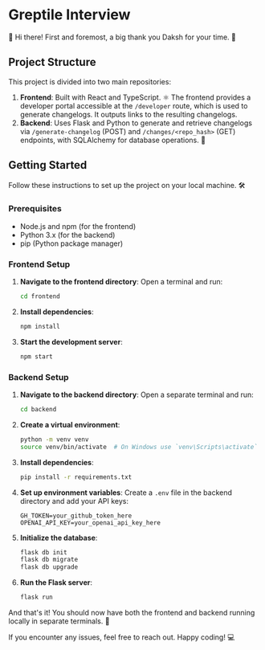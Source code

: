 # Greptile Interview

👋 Hi there! First and foremost, a big thank you Daksh for your time. 🙏

## Project Structure

This project is divided into two main repositories:

1. **Frontend**: Built with React and TypeScript. ⚛️ The frontend provides a developer portal accessible at the `/developer` route, which is used to generate changelogs. It outputs links to the resulting changelogs.
2. **Backend**: Uses Flask and Python to generate and retrieve changelogs via `/generate-changelog` (POST) and `/changes/<repo_hash>` (GET) endpoints, with SQLAlchemy for database operations. 🐍

## Getting Started

Follow these instructions to set up the project on your local machine. 🛠️

### Prerequisites

- Node.js and npm (for the frontend)
- Python 3.x (for the backend)
- pip (Python package manager)

### Frontend Setup

1. **Navigate to the frontend directory**:
   Open a terminal and run:
   ```bash
   cd frontend
   ```

2. **Install dependencies**:
   ```bash
   npm install
   ```

3. **Start the development server**:
   ```bash
   npm start
   ```

### Backend Setup

1. **Navigate to the backend directory**:
   Open a separate terminal and run:
   ```bash
   cd backend
   ```

2. **Create a virtual environment**:
   ```bash
   python -m venv venv
   source venv/bin/activate  # On Windows use `venv\Scripts\activate`
   ```

3. **Install dependencies**:
   ```bash
   pip install -r requirements.txt
   ```

4. **Set up environment variables**:
   Create a `.env` file in the backend directory and add your API keys:
   ```
   GH_TOKEN=your_github_token_here
   OPENAI_API_KEY=your_openai_api_key_here
   ```

5. **Initialize the database**:
   ```bash
   flask db init
   flask db migrate
   flask db upgrade
   ```

6. **Run the Flask server**:
   ```bash
   flask run
   ```

And that's it! You should now have both the frontend and backend running locally in separate terminals. 🎉

If you encounter any issues, feel free to reach out. Happy coding! 💻
